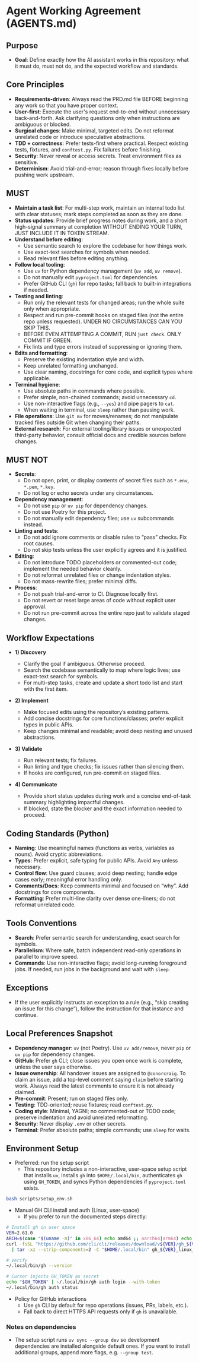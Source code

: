# Agent Working Agreement (AGENTS.md)

## Purpose

- **Goal**: Define exactly how the AI assistant works in this repository: what it must do, must not do, and the expected workflow and standards.

## Core Principles

- **Requirements-driven**: Always read the PRD.md file BEFORE beginning any work so that you have proper context.
- **User-first**: Execute the user's request end-to-end without unnecessary back-and-forth. Ask clarifying questions only when instructions are ambiguous or blocked.
- **Surgical changes**: Make minimal, targeted edits. Do not reformat unrelated code or introduce speculative abstractions.
- **TDD + correctness**: Prefer tests-first where practical. Respect existing tests, fixtures, and `conftest.py`. Fix failures before finishing.
- **Security**: Never reveal or access secrets. Treat environment files as sensitive.
- **Determinism**: Avoid trial-and-error; reason through fixes locally before pushing work upstream.

## MUST

- **Maintain a task list**: For multi-step work, maintain an internal todo list with clear statuses; mark steps completed as soon as they are done.
- **Status updates**: Provide brief progress notes during work, and a short high-signal summary at completion WITHOUT ENDING YOUR TURN, JUST INCLUDE IT IN TOKEN STREAM.
- **Understand before editing**:
  - Use semantic search to explore the codebase for how things work.
  - Use exact-text searches for symbols when needed.
  - Read relevant files before editing anything.
- **Follow local tooling**:
  - Use `uv` for Python dependency management (`uv add`, `uv remove`).
  - Do not manually edit `pyproject.toml` for dependencies.
  - Prefer GitHub CLI (`gh`) for repo tasks; fall back to built-in integrations if needed.
- **Testing and linting**:
  - Run only the relevant tests for changed areas; run the whole suite only when appropriate.
  - Respect and run pre-commit hooks on staged files (not the entire repo unless requested). UNDER NO CIRCUMSTANCES CAN YOU SKIP THIS.
  - BEFORE EVEN ATTEMPTING A COMMIT, RUN `just check`. ONLY COMMIT IF GREEN.
  - Fix lints and type errors instead of suppressing or ignoring them.
- **Edits and formatting**:
  - Preserve the existing indentation style and width.
  - Keep unrelated formatting unchanged.
  - Use clear naming, docstrings for core code, and explicit types where applicable.
- **Terminal hygiene**:
  - Use absolute paths in commands where possible.
  - Prefer simple, non-chained commands; avoid unnecessary `cd`.
  - Use non-interactive flags (e.g., `--yes`) and pipe pagers to `cat`.
  - When waiting in terminal, use `sleep` rather than pausing work.
- **File operations**: Use `git mv` for moves/renames; do not manipulate tracked files outside Git when changing their paths.
- **External research**: For external tooling/library issues or unexpected third-party behavior, consult official docs and credible sources before changes.

## MUST NOT

- **Secrets**:
  - Do not open, print, or display contents of secret files such as `*.env`, `*.pem`, `*.key`.
  - Do not log or echo secrets under any circumstances.
- **Dependency management**:
  - Do not use `pip` or `uv pip` for dependency changes.
  - Do not use Poetry for this project.
  - Do not manually edit dependency files; use `uv` subcommands instead.
- **Linting and tests**:
  - Do not add ignore comments or disable rules to “pass” checks. Fix root causes.
  - Do not skip tests unless the user explicitly agrees and it is justified.
- **Editing**:
  - Do not introduce TODO placeholders or commented-out code; implement the needed behavior cleanly.
  - Do not reformat unrelated files or change indentation styles.
  - Do not mass-rewrite files; prefer minimal diffs.
- **Process**:
  - Do not push trial-and-error to CI. Diagnose locally first.
  - Do not revert or reset large areas of code without explicit user approval.
  - Do not run pre-commit across the entire repo just to validate staged changes.

## Workflow Expectations

- **1) Discovery**
  - Clarify the goal if ambiguous. Otherwise proceed.
  - Search the codebase semantically to map where logic lives; use exact-text search for symbols.
  - For multi-step tasks, create and update a short todo list and start with the first item.

- **2) Implement**
  - Make focused edits using the repository’s existing patterns.
  - Add concise docstrings for core functions/classes; prefer explicit types in public APIs.
  - Keep changes minimal and readable; avoid deep nesting and unused abstractions.

- **3) Validate**
  - Run relevant tests; fix failures.
  - Run linting and type checks; fix issues rather than silencing them.
  - If hooks are configured, run pre-commit on staged files.

- **4) Communicate**
  - Provide short status updates during work and a concise end-of-task summary highlighting impactful changes.
  - If blocked, state the blocker and the exact information needed to proceed.

## Coding Standards (Python)

- **Naming**: Use meaningful names (functions as verbs, variables as nouns). Avoid cryptic abbreviations.
- **Types**: Prefer explicit, safe typing for public APIs. Avoid `Any` unless necessary.
- **Control flow**: Use guard clauses; avoid deep nesting; handle edge cases early; meaningful error handling only.
- **Comments/Docs**: Keep comments minimal and focused on “why”. Add docstrings for core components.
- **Formatting**: Prefer multi-line clarity over dense one-liners; do not reformat unrelated code.

## Tools Conventions

- **Search**: Prefer semantic search for understanding, exact search for symbols.
- **Parallelism**: Where safe, batch independent read-only operations in parallel to improve speed.
- **Commands**: Use non-interactive flags; avoid long-running foreground jobs. If needed, run jobs in the background and wait with `sleep`.

## Exceptions

- If the user explicitly instructs an exception to a rule (e.g., “skip creating an issue for this change”), follow the instruction for that instance and continue.

## Local Preferences Snapshot

- **Dependency manager**: `uv` (not Poetry). Use `uv add/remove`, never `pip` or `uv pip` for dependency changes.
- **GitHub**: Prefer `gh` CLI; close issues you open once work is complete, unless the user says otherwise.
- **Issue ownership**: All handover issues are assigned to `@conorcraig`. To claim an issue, add a top-level comment saying `claim` before starting work. Always read the latest comments to ensure it is not already claimed.
- **Pre-commit**: Present; run on staged files only.
- **Testing**: TDD-oriented; reuse fixtures; read `conftest.py`.
- **Coding style**: Minimal, YAGNI; no commented-out or TODO code; preserve indentation and avoid unrelated reformatting.
- **Security**: Never display `.env` or other secrets.
- **Terminal**: Prefer absolute paths; simple commands; use `sleep` for waits.

## Environment Setup

- Preferred: run the setup script
  - This repository includes a non-interactive, user-space setup script that installs `uv`, installs `gh` into `$HOME/.local/bin`, authenticates `gh` using `GH_TOKEN`, and syncs Python dependencies if `pyproject.toml` exists.
```bash
bash scripts/setup_env.sh
```

- Manual GH CLI install and auth (Linux, user-space)
  - If you prefer to run the documented steps directly:
```bash
# Install gh in user space
VER=2.61.0
ARCH=$(case "$(uname -m)" in x86_64) echo amd64 ;; aarch64|arm64) echo arm64 ;; *) echo amd64 ;; esac)
curl -fsSL "https://github.com/cli/cli/releases/download/v${VER}/gh_${VER}_linux_${ARCH}.tar.gz" \
  | tar -xz --strip-components=2 -C "$HOME/.local/bin" gh_${VER}_linux_${ARCH}/bin/gh

# Verify
~/.local/bin/gh --version

# Cursor injects GH_TOKEN as secret
echo "$GH_TOKEN" | ~/.local/bin/gh auth login --with-token
~/.local/bin/gh auth status
```

- Policy for GitHub interactions
  - Use `gh` CLI by default for repo operations (issues, PRs, labels, etc.).
  - Fall back to direct HTTPS API requests only if `gh` is unavailable.

### Notes on dependencies
- The setup script runs `uv sync --group dev` so development dependencies are installed alongside default ones. If you want to install additional groups, append more flags, e.g. `--group test`.
